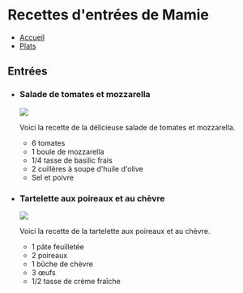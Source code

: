  <h1>Recettes d'entrées de Mamie</h1>
    <nav>
      <ul>
        <li><a href="index.html">Accueil</a></li>
        <li><a href="plats.html">Plats</a></li>
      </ul>
    </nav>
  </header>
  <main>
    <h2>Entrées</h2>
    <ul>
      <li>
        <h3>Salade de tomates et mozzarella</h3>
        <img src="salade.jpg">
        <p>Voici la recette de la délicieuse salade de tomates et mozzarella.</p>
        <ul>
          <li>6 tomates</li>
          <li>1 boule de mozzarella</li>
          <li>1/4 tasse de basilic frais</li>
          <li>2 cuillères à soupe d'huile d'olive</li>
          <li>Sel et poivre</li>
        </ul>
      </li>
      <li>
        <h3>Tartelette aux poireaux et au chèvre</h3>
        <img src="tartelette.jpg">
        <p>Voici la recette de la tartelette aux poireaux et au chèvre.</p>
        <ul>
          <li>1 pâte feuilletée</li>
          <li>2 poireaux</li>
          <li>1 bûche de chèvre</li>
          <li>3 œufs</li>
          <li>1/2 tasse de crème fraîche</li>
        </ul>
      </li>
    </ul>
  </main>
</body>
